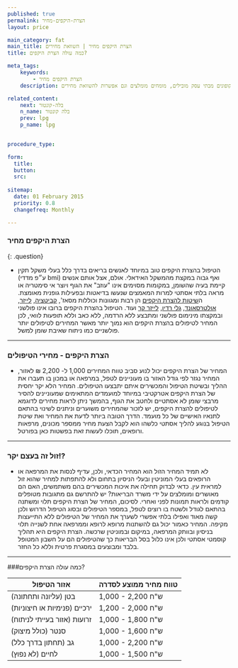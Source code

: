 ```yaml
---
published: true
permalink: הצרת-היקפים-מחיר
layout: price

main_category: fat
main_title: הצרת היקפים מחיר | השוואת מחירים
title: כמה עולה הצרת היקפים?

meta_tags:
    keywords:
        - הצרת היקפים מחיר
    description: הצרת היקפים מחיר - מחירון טיפולים עדכני לפי אזור בגוף, שיטות טיפול בהיקפים, מבצעים וקופונים מבתי עסק מובילים, מומחים מומלצים וגם אפשרות להשוואת מחירים 

related_content:
    next: בלה-קונטור
    n_name: בלה קונטור
    prev: lpg
    p_name: lpg
    

procedure_type: 

form:
  title: 
  button: 
  src:
  
sitemap: 
  date: 01 February 2015
  priority: 0.8
  changefreq: Monthly

---
```

###  הצרת היקפים מחיר
{: .question}

- הטיפול בהצרת היקפים טוב במיוחד לאנשים בריאים בדרך כלל בעלי משקל תקין (ע״פ מדדי bmi) ואף גבוה במקצת מהמשקל האידאלי. אולם, אצל אותם אנשים קיימת בעיה שהשומן, במקומות מסוימים אינו "עוזב" את הגוף ויוצר אי סימטריה או מראה בלתי אסתטי למרות המאמצים שנעשו בדיאטות ובפעילות גופנית מאומצת. ה[שיטות להצרת היקפים](/הצרת-היקפים) הן רבות ומגוונות וכוללות מסאז', [קביטציה](אולטרה-קביטציה), [לייזר](/הצרת-היקפים-בלייזר), [אולטרסאונד](/הצרת-היקפים-אולטרסאונד), [גלי רדיו](/הצרת-היקפים-בגלי-רדיו), [לייזר קר](/zeltiq) ועוד. הטיפול בהצרת היקפים ברובו אינו פולשני ובמקצתו מינימום פולשני ומתבצע ללא הרדמה, ללא כאב וללא תופעות לוואי, לכן המחיר לטיפולים בהצרת היקפים הוא נמוך יותר מאשר המחירים לטיפולים יותר פולשניים כמו ניתוח שאיבת שומן למשל.


- - - - - -
 
###  הצרת היקפים - מחירי הטיפולים

- המחיר של הצרת היקפים יכול לנוע סביב טווח המחירים 1,000 ל- 2,200 ₪ לאזור, המחיר נגזר לפי גודל האזור בו מעוניינים לטפל, במרפאה או במכון בו תעברו את ההליך ובשיטת הטיפול והמכשירים איתם יתבצעו הטיפולים. המחיר הלא יקר יחסית של הצרת היקפים אטרקטיבי במיוחד למועמדים המתאימים שמעוניינים להסיר מרבצי שומן לא אסתטיים ולחטב את הגוף, בהמשך ניתן לראות מחירים לדוגמא לטיפולים להצרת היקפים, יש לזכור שהמחירים משוערים וניתנים לשינוי בהתאם לתנאיו האישיים של כל מועמד. הדרך הטובה ביותר לדעת את המחיר ואת שיטת הטיפול בנוגע להליך אסתטי כלשהו הוא לקבל הצעת מחיר ממספר מכונים, מרפאות ורופאים, תוכלו לעשות זאת בפשטות כאן בפורטל.
 
 

- - - - - -

###  זול זה בעצם יקר!?

- לא תמיד המחיר הזול הוא המחיר הכדאי, ולכן, עדיף לנסות את המרפאה או הרופאים בעלי המוניטין ובעלי הניסיון בתחום ולא להתפתות למחיר שהוא זול למראית עין. כדאי לבדוק תחילה את איכות המכשירים בהם משתמשים, האם הם מאושרים ומומלצים על ידי משרד הבריאות? יש להתרשם גם מתגובות מטופלים קודמים ולראות תמונות לפני ואחרי. לסיכום, המחיר של הצרת היקפים תלוי ומשתנה בהתאם לגודל ולשטח בו רוצים לטפל, במספר הטיפולים ובסוג הטיפול הדרוש ולכן קשה מאוד ואפילו בלתי אפשרי לשערך את המחיר של הטיפולים ללא התייעצות מקיפה. המחיר כאמור יכול גם להשתנות מרופא לרופא וממרפאה אחת לשנייה תלוי בניסיון ובוותק המרפאה, במיקום ובמוניטין שרכשה. הצרת היקפים היא תהליך קוסמטי אסתטי ולכן אינו כלול בסל הבריאות כך שהטיפולים הם על חשבון המטופל בלבד ומבוצעים במסגרת פרטית וללא כל החזר.
 
 

- - - - - -

###כמה עולה הצרת היקפים?

| אזור הטיפול                  | טווח מחיר ממוצע לסדרה |
|------------------------------|-----------------------|
| בטן (עליונה ותחתונה)         | 1,000 - 2,200 ש"ח     |
| ירכיים (פנימיות או חיצוניות) | 1,200 - 2,000 ש"ח     |
| זרועות (אזור בעייתי לניתוח)  | 1,000 - 1,800 ש"ח     |
| סנטר (כולל מיצוק)            | 1,000 - 1,600 ש"ח     |
| גב (תחתון בדרך כלל)          | 1,000 - 2,200 ש"ח     |
| לחיים (לא נפוץ)              | 1,000 - 1,500 ש"ח     |

